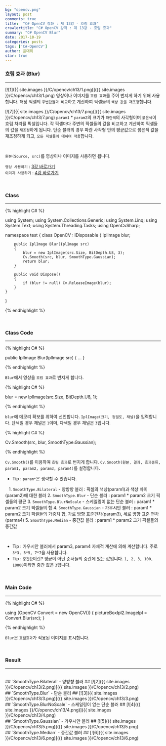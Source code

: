 ```yaml
---
bg: "opencv.png"
layout: post
comments: true
title:  "C# OpenCV 강좌 : 제 13강 - 흐림 효과"
crawlertitle: "C# OpenCV 강좌 : 제 13강 - 흐림 효과"
summary: "C# OpenCV Blur"
date: 2017-10-19
categories: posts
tags: ['C#-OpenCV']
author: 윤대희
star: true
---
```


### 흐림 효과 (Blur) ###
----------
[![1]({{ site.images }}/C/opencv/ch13/1.png)]({{ site.images }}/C/opencv/ch13/1.png)
영상이나 이미지를 `흐림 효과`를 주어 번지게 하기 위해 사용합니다. 해당 픽셀의 `주변값들과 비교`하고 계산하여 픽셀들의 `색상 값을 재조정`합니다.

[![7]({{ site.images }}/C/opencv/ch13/7.png)]({{ site.images }}/C/opencv/ch13/7.png)
`param1` * `param2`의 크기가 `파란색`의 사각형이며 `붉은색`이 흐림 처리될 픽셀입니다. 각 픽셀마다 주변의 픽셀들의 값을 비교하고 계산하여 픽셀들의 값을 `재조정`하게 됩니다. 단순 블러의 경우 파란 사각형 안의 평균값으로 붉은색 값을 재조정하게 되고, `모든 픽셀들에 대하여 적용`합니다. 

<br>    

`원본(Source, src)`를 영상이나 이미지를 사용하면 됩니다.
<br>

`영상 사용하기` : [3강 바로가기][3강]
<br>
`이미지 사용하기` : [4강 바로가기][4강]

<br>

### Class ###
----------

{% highlight C# %}

using System;
using System.Collections.Generic;
using System.Linq;
using System.Text;
using System.Threading.Tasks;
using OpenCvSharp;

namespace test
{
    class OpenCV : IDisposable
    {
        IplImage blur;
            
        public IplImage Blur(IplImage src)
        {
            blur = new IplImage(src.Size, BitDepth.U8, 3);
            Cv.Smooth(src, blur, SmoothType.Gaussian);
            return blur;
        }
            
        public void Dispose()
        {
            if (blur != null) Cv.ReleaseImage(blur);
        }
    }
}

{% endhighlight %}

<br>

### Class Code ###
----------
{% highlight C# %}

public IplImage Blur(IplImage src)
{
    ...
}

{% endhighlight %}

`Blur`에서 영상을 `흐림 효과`로 번지게 합니다.

{% highlight C# %}

blur = new IplImage(src.Size, BitDepth.U8, 1);

{% endhighlight %}

`blur`에 메모리 확보를 위하여 선언합니다. `IplImage(크기, 정밀도, 채널)`을 입력합니다. 단색일 경우 채널은 `1`이며, 다색일 경우 채널은 `3`입니다.

{% highlight C# %}

Cv.Smooth(src, blur, SmoothType.Gaussian);

{% endhighlight %}

`Cv.Smooth()`를 이용하여 `흐림 효과`로 번지게 합니다. `Cv.Smooth(원본, 결과, 효과종류, param1, param2, param3, param4)`를 설정합니다.
<br>

* Tip : `param*`은 생략할 수 있습니다.

    1. `SmoothType.Bilateral` - 양방향 블러 : 픽셀의 색상(param1)과 색상 차이(param2)에 대한 블러
    2. `SmoothType.Blur` - 단순 블러 : param1 * param2 크기 픽셀들의 평균
    3. `SmoothType.BlurNoScale` - 스케일링이 없는 단순 블러 : param1 * param2 크기 픽셀들의 합
    4. `SmoothType.Gaussian` - 가우시안 블러 : param1 * param2 크기 픽셀들의 가중치 합, 가로 방향 표준편차(param3), 세로 방향 표준 편차(parma4)
    5. `SmoothType.Median` - 중간값 블러 : param1 * param2 크기 픽셀들의 중간값
    
<br>

* Tip : 가우시안 블러에서 param3, param4 자체적 계산에 의해 계산합니다. 주로 `3*3, 5*5, 7*7`을 사용합니다.
* Tip : `중간값`이란? 평균이 아닌 순서들의 중간에 있는 값입니다. `1, 2, 3, 100, 10000`이라면 중간 값은 `3`입니다.

<br>

### Main Code ###
----------
{% highlight C# %}

using (OpenCV Convert = new OpenCV())
{
    pictureBoxIpl2.ImageIpl = Convert.Blur(src);
}

{% endhighlight %}

`Blur`은 `흐림효과`가 적용된 이미지를 표시합니다.

<br>

### Result ###
----------
<br>
## `SmoothType.Bilateral` - 양방향 블러 ##
[![2]({{ site.images }}/C/opencv/ch13/2.png)]({{ site.images }}/C/opencv/ch13/2.png)
<br>
## `SmoothType.Blur` - 단순 블러 ##
[![3]({{ site.images }}/C/opencv/ch13/3.png)]({{ site.images }}/C/opencv/ch13/3.png)
<br>
## `SmoothType.BlurNoScale` - 스케일링이 없는 단순 블러 ##
[![4]({{ site.images }}/C/opencv/ch13/4.png)]({{ site.images }}/C/opencv/ch13/4.png)
<br>
## `SmoothType.Gaussian` - 가우시안 블러 ##
[![5]({{ site.images }}/C/opencv/ch13/5.png)]({{ site.images }}/C/opencv/ch13/5.png)
<br>
## `SmoothType.Median` - 중간값 블러 ##
[![6]({{ site.images }}/C/opencv/ch13/6.png)]({{ site.images }}/C/opencv/ch13/6.png)
<br>


[3강]: https://076923.github.io/posts/C-opencv-3/
[4강]: https://076923.github.io/posts/C-opencv-4/

